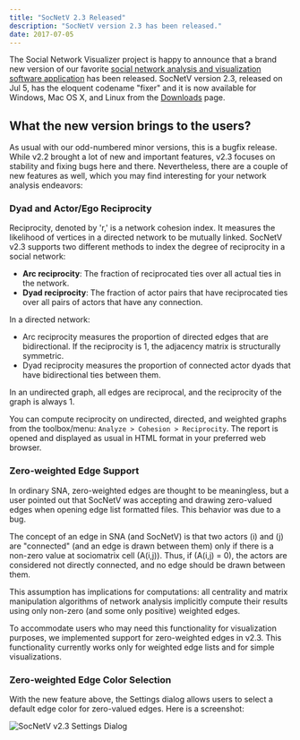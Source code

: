 ```yaml
---
title: "SocNetV 2.3 Released"
description: "SocNetV version 2.3 has been released."
date: 2017-07-05
---
```


The Social Network Visualizer project is happy to announce that a brand new version of our favorite [social network analysis and visualization software application](http://socnetv.org) has been released. SocNetV version 2.3, released on Jul 5, has the eloquent codename "fixer" and it is now available for Windows, Mac OS X, and Linux from the [Downloads](http://socnetv.org/downloads/) page.

## What the new version brings to the users?

As usual with our odd-numbered minor versions, this is a bugfix release. While v2.2 brought a lot of new and important features, v2.3 focuses on stability and fixing bugs here and there. Nevertheless, there are a couple of new features as well, which you may find interesting for your network analysis endeavors:

### Dyad and Actor/Ego Reciprocity

Reciprocity, denoted by 'r,' is a network cohesion index. It measures the likelihood of vertices in a directed network to be mutually linked. SocNetV v2.3 supports two different methods to index the degree of reciprocity in a social network:

- **Arc reciprocity**: The fraction of reciprocated ties over all actual ties in the network.
- **Dyad reciprocity**: The fraction of actor pairs that have reciprocated ties over all pairs of actors that have any connection.

In a directed network:
- Arc reciprocity measures the proportion of directed edges that are bidirectional. If the reciprocity is 1, the adjacency matrix is structurally symmetric.
- Dyad reciprocity measures the proportion of connected actor dyads that have bidirectional ties between them.

In an undirected graph, all edges are reciprocal, and the reciprocity of the graph is always 1.

You can compute reciprocity on undirected, directed, and weighted graphs from the toolbox/menu: `Analyze > Cohesion > Reciprocity`. The report is opened and displayed as usual in HTML format in your preferred web browser.

### Zero-weighted Edge Support

In ordinary SNA, zero-weighted edges are thought to be meaningless, but a user pointed out that SocNetV was accepting and drawing zero-valued edges when opening edge list formatted files. This behavior was due to a bug. 

The concept of an edge in SNA (and SocNetV) is that two actors \(i\) and \(j\) are "connected" (and an edge is drawn between them) only if there is a non-zero value at sociomatrix cell \(A(i,j)\). Thus, if \(A(i,j) = 0\), the actors are considered not directly connected, and no edge should be drawn between them.

This assumption has implications for computations: all centrality and matrix manipulation algorithms of network analysis implicitly compute their results using only non-zero (and some only positive) weighted edges. 

To accommodate users who may need this functionality for visualization purposes, we implemented support for zero-weighted edges in v2.3. This functionality currently works only for weighted edge lists and for simple visualizations.

### Zero-weighted Edge Color Selection

With the new feature above, the Settings dialog allows users to select a default edge color for zero-valued edges. Here is a screenshot:

![SocNetV v2.3 Settings Dialog](http://www.socnetv.org/data/uploads/screenshots/23/socnetv23-dialog.png)
